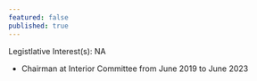 ```yaml
---
featured: false
published: true
---
```

Legistlative Interest(s): NA

* Chairman at Interior Committee from June 2019 to June 2023
